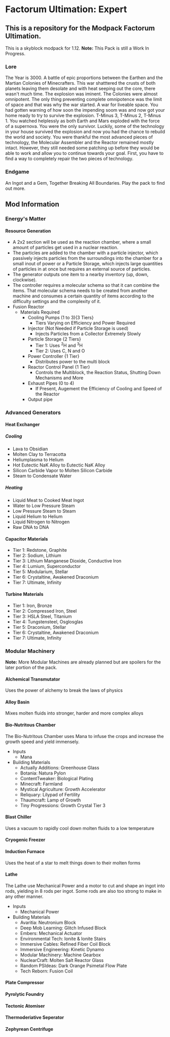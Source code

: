 # Factorum Ultimation: Expert
## This is a repository for the Modpack Factorum Ultimation.
This is a skyblock modpack for 1.12.
**Note:** This Pack is still a Work In Progress.
### Lore
  The Year is 3000. A battle of epic proportions between the Earthen and the Martian Colonies of Minecrafters. This war shatttered the crusts of both planets leaving them desolate and with heat seeping out the core, there wasn't much time. The explosion was iminent. The Colonies were almost omnipotent. The only thing preventing complete omnipotence was the limit of space and that was why the war started. A war for liveable space. You had gotten warning of how soon the impending soom was and now got your home ready to try to survive the explosion. T-Minus 3, T-Minus 2, T-Minus 1. You watched helplessly as both Earth and Mars exploded with the force of a supernova. 
  You were the only survivor. Luckily, some of the technology in your house survived the explosion and now you had the chance to rebuild the world and society. You were thankful the most advanced pieces of technology, the Molecular Assembler and the Reactor remained mostly intact. However, they still needed some patching up before they would be able to work and allow you to continue towards your goal. First, you have to find a way to completely repair the two pieces of technology.

### Endgame
An Ingot and a Gem, Together Breaking All Boundaries.
Play the pack to find out more.

## Mod Information
### Energy's Matter
#### Resource Generation
- A 2x2 section will be used as the reaction chamber, where a small amount of particles get used in a nuclear reaction.
- The particles are added to the chamber with a particle injector, which passively injects particles from the surroundings into the chamber for a small inout of power or a Particle Storage, which injects large quantities of particles in at once but requires an external source of particles.
- The generator outputs one item to a nearby inventory (up, down, clockwise).
- The controller requires a molecular schema so that it can combine the items. That molecular schema needs to be created from another machine and consumes a certain quantity of items according to the difficulty settings and the complexity of it.
- Fusion Reactor
  - Materials Required
    - Cooling Pumps (1 to 3){3 Tiers}
      - Tiers Varying on Efficiency and Power Required
    - Injector (Not Needed if Particle Storage is used)
      - Injects Particles from a Collector Extremely Slowly
    - Particle Storage {2 Tiers}
      - Tier 1: Uses <sup>2</sup>H and <sup>3</sup>H
      - Tier 2: Uses C, N and O
    - Power Controller {1 Tier}
      - Distributes power to the multi block
    - Reactor Control Panel {1 Tier}
      - Controls the Multiblock, the Reaction Status, Shutting Down Mechanisms and More
    - Exhaust Pipes (0 to 4)
      - If Present, Augement the Efficiency of Cooling and Speed of the Reactor
    - Output pipe

### Advanced Generators
#### Heat Exchanger
##### Cooling
- Lava to Obsidian
- Molten Clay to Terracotta
- Heliumplasma to Helium
- Hot Eutectic NaK Alloy to Eutectic NaK Alloy
- Silicon Carbide Vapor to Molten Silicon Carbide
- Steam to Condensate Water

##### Heating
- Liquid Meat to Cooked Meat Ingot
- Water to Low Pressure Steam
- Low Pressure Steam to Steam
- Liquid Helium to Helium
- Liquid Nitrogen to Nitrogen
- Raw DNA to DNA

#### Capacitor Materials
- Tier 1: Redstone, Graphite
- Tier 2: Sodium, Lithium
- Tier 3: Lithium Manganese Dioxide, Conductive Iron
- Tier 4: Lumium, Superconductor
- Tier 5: Modularium, Stellar
- Tier 6: Crystaltine, Awakened Draconium
- Tier 7: Ultimate, Infinity

#### Turbine Materials
- Tier 1: Iron, Bronze
- Tier 2: Compressed Iron, Steel
- Tier 3: HSLA Steel, Titanium
- Tier 4: Tungstensteel, Osglosglas
- Tier 5: Draconium, Stellar
- Tier 6: Crystaltine, Awakened Draconium
- Tier 7: Ultimate, Infinity


### Modular Machinery
**Note:** More Modular Machines are already planned but are spoilers for the later portion of the pack.
#### Alchemical Transmutator
Uses the power of alchemy to break the laws of physics

#### Alloy Basin
Mixes molten fluids into stronger, harder and more complex alloys

#### Bio-Nutritous Chamber
The Bio-Nutritous Chamber uses Mana to infuse the crops and increase the growth speed and yield immensely.
- Inputs
  - Mana
- Building Materials
  - Actually Additions: Greenhouse Glass
  - Botania: Natura Pylon
  - ContentTweaker: Biological Plating
  - Minecraft: Farmland
  - Mystical Agriculture: Growth Accelerator
  - Reliquary: Lilypad of Fertility
  - Thaumcraft: Lamp of Growth
  - Tiny Progressions: Growth Crystal Tier 3

#### Blast Chiller
Uses a vacuum to rapidly cool down molten fluids to a low temperature

#### Cryogenic Freezer

#### Induction Furnace
Uses the heat of a star to melt things down to their molten forms

#### Lathe
The Lathe use Mechanical Power and a motor to cut and shape an ingot into rods, yielding in 8 rods per ingot. Some rods are also too strong to make in any other manner.
- Inputs
  - Mechanical Power
- Building Materials
  - Avaritia: Neutronium Block
  - Deep Mob Learning: Glitch Infused Block
  - Embers: Mechanical Actuator
  - Environmental Tech: Ionite & Ionite Stairs
  - Immersive Cables: Refined Fiber Coil Block
  - Immersive Engineering: Kinetic Dynamo
  - Modular Machinery: Machine Gearbox
  - NuclearCraft: Molten Salt Reactor Glass
  - Random PSIdeas: Dark Orange Psimetal Flow Plate
  - Tech Reborn: Fusion Coil
  
#### Plate Compressor

#### Pyrolytic Foundry

#### Tectonic Atomiser

#### Thermoderiative Seperator

#### Zephyrean Centrifuge



